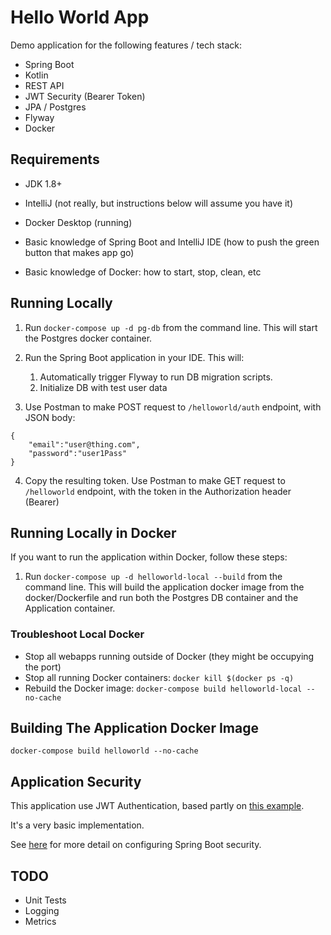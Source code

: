 # Hello World App

Demo application for the following features / tech stack:

* Spring Boot
* Kotlin
* REST API
* JWT Security (Bearer Token)
* JPA / Postgres
* Flyway
* Docker


## Requirements
* JDK 1.8+


* IntelliJ (not really, but instructions below will assume you have it)


* Docker Desktop (running)


* Basic knowledge of Spring Boot and IntelliJ IDE (how to push the green button that makes app go)


* Basic knowledge of Docker: how to start, stop, clean, etc


## Running Locally

1. Run `docker-compose up -d pg-db` from the command line. This will start the Postgres docker container.


2. Run the Spring Boot application in your IDE. This will:
   1. Automatically trigger Flyway to run DB migration scripts.
   2. Initialize DB with test user data


3. Use Postman to make POST request to `/helloworld/auth` endpoint, with JSON body:

```
{
    "email":"user@thing.com",
    "password":"user1Pass"
}
```

4. Copy the resulting token. Use Postman to make GET request to `/helloworld` endpoint, with the token in the Authorization header (Bearer)


## Running Locally in Docker

If you want to run the application within Docker, follow these steps:

1. Run `docker-compose up -d helloworld-local --build` from the command line. 
This will build the application docker image from the docker/Dockerfile and run both the Postgres DB container and the Application container. 


### Troubleshoot Local Docker

* Stop all webapps running outside of Docker (they might be occupying the port)
* Stop all running Docker containers: `docker kill $(docker ps -q)`
* Rebuild the Docker image: `docker-compose build helloworld-local --no-cache`


## Building The Application Docker Image

`docker-compose build helloworld --no-cache`


## Application Security

This application use JWT Authentication, based partly on [this example](https://medium.com/geekculture/implementing-json-web-token-jwt-authentication-using-spring-security-detailed-walkthrough-1ac480a8d970).

It's a very basic implementation.

See [here](https://spring.io/blog/2022/02/21/spring-security-without-the-websecurityconfigureradapter) for more detail on configuring Spring Boot security.


## TODO

* Unit Tests
* Logging
* Metrics
